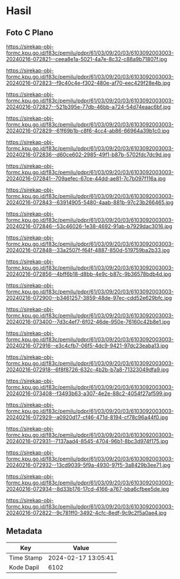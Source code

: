 # Hasil

## Foto C Plano

https://sirekap-obj-formc.kpu.go.id/f83c/pemilu/pdpr/61/03/09/20/03/6103092003003-20240216-072821--ceea8e1a-5021-4a7e-8c32-c88a9b71807f.jpg

https://sirekap-obj-formc.kpu.go.id/f83c/pemilu/pdpr/61/03/09/20/03/6103092003003-20240216-072823--f9c40c4e-f302-480e-af70-eec429f28e4b.jpg

https://sirekap-obj-formc.kpu.go.id/f83c/pemilu/pdpr/61/03/09/20/03/6103092003003-20240216-072827--521b395e-77db-46bb-a724-54d74eaac6bf.jpg

https://sirekap-obj-formc.kpu.go.id/f83c/pemilu/pdpr/61/03/09/20/03/6103092003003-20240216-072829--61f69b1b-c8f6-4cc4-ab86-66964a39b1c0.jpg

https://sirekap-obj-formc.kpu.go.id/f83c/pemilu/pdpr/61/03/09/20/03/6103092003003-20240216-072836--d60ce602-2985-49f1-b87b-5702fdc7dc9d.jpg

https://sirekap-obj-formc.kpu.go.id/f83c/pemilu/pdpr/61/03/09/20/03/6103092003003-20240216-072841--709aefec-67ce-44dd-ae81-7c7b097f116a.jpg

https://sirekap-obj-formc.kpu.go.id/f83c/pemilu/pdpr/61/03/09/20/03/6103092003003-20240216-072843--63914905-5480-4aab-881b-97c23b266465.jpg

https://sirekap-obj-formc.kpu.go.id/f83c/pemilu/pdpr/61/03/09/20/03/6103092003003-20240216-072846--53c46026-1e38-4692-91ab-b7929dac3016.jpg

https://sirekap-obj-formc.kpu.go.id/f83c/pemilu/pdpr/61/03/09/20/03/6103092003003-20240216-072848--33a2507f-f64f-4887-850d-519759ba2b33.jpg

https://sirekap-obj-formc.kpu.go.id/f83c/pemilu/pdpr/61/03/09/20/03/6103092003003-20240216-072856--4bff6b18-d8bb-4e9c-b87c-9b36578bdb4d.jpg

https://sirekap-obj-formc.kpu.go.id/f83c/pemilu/pdpr/61/03/09/20/03/6103092003003-20240216-072900--b3461257-3859-48de-97ec-cdd52e629bfc.jpg

https://sirekap-obj-formc.kpu.go.id/f83c/pemilu/pdpr/61/03/09/20/03/6103092003003-20240216-073400--7d3c4ef7-6f02-46de-950e-76160c42b8e1.jpg

https://sirekap-obj-formc.kpu.go.id/f83c/pemilu/pdpr/61/03/09/20/03/6103092003003-20240216-072916--e3c4cfb7-06f5-4dc9-9421-97dc23eaba13.jpg

https://sirekap-obj-formc.kpu.go.id/f83c/pemilu/pdpr/61/03/09/20/03/6103092003003-20240216-072918--6f8f8726-632c-4b2b-b7a8-71323049dfa9.jpg

https://sirekap-obj-formc.kpu.go.id/f83c/pemilu/pdpr/61/03/09/20/03/6103092003003-20240216-073408--f3493b63-a307-4e2e-88c2-4054f27af599.jpg

https://sirekap-obj-formc.kpu.go.id/f83c/pemilu/pdpr/61/03/09/20/03/6103092003003-20240216-072929--a0920d17-cf46-471d-8194-cf78c96a44f0.jpg

https://sirekap-obj-formc.kpu.go.id/f83c/pemilu/pdpr/61/03/09/20/03/6103092003003-20240216-072931--7137aad4-8545-4704-96b1-8bc3d974f175.jpg

https://sirekap-obj-formc.kpu.go.id/f83c/pemilu/pdpr/61/03/09/20/03/6103092003003-20240216-072932--13cd9039-5f9a-4930-97f5-3a8429b3ee71.jpg

https://sirekap-obj-formc.kpu.go.id/f83c/pemilu/pdpr/61/03/09/20/03/6103092003003-20240216-072934--8d33b176-17cd-4166-a767-bba6cfbee5de.jpg

https://sirekap-obj-formc.kpu.go.id/f83c/pemilu/pdpr/61/03/09/20/03/6103092003003-20240216-072822--9c781ff0-3492-4cfc-8edf-9c9c2f5a0ae4.jpg


## Metadata

| Key        | Value               |
| ---------- | ------------------- |
| Time Stamp | 2024-02-17 13:05:41 |
| Kode Dapil | 6102                |



